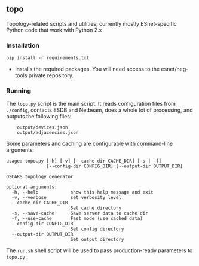 ## topo

Topology-related scripts and utilities; currently mostly ESnet-specific Python code that work with Python 2.x

### Installation

`pip install -r requirements.txt`
- Installs the required packages. You will need access to the esnet/neg-tools private repository.

### Running

The `topo.py` script is the main script. It reads configuration files from 
`./config`, contacts ESDB and Netbeam, does a whole lot of processing, 
and outputs the following files:

```
    output/devices.json
    output/adjacencies.json
```


Some parameters and caching are configurable with command-line arguments:
```
usage: topo.py [-h] [-v] [--cache-dir CACHE_DIR] [-s | -f]
               [--config-dir CONFIG_DIR] [--output-dir OUTPUT_DIR]

OSCARS topology generator

optional arguments:
  -h, --help            show this help message and exit
  -v, --verbose         set verbosity level
  --cache-dir CACHE_DIR
                        Set cache directory
  -s, --save-cache      Save server data to cache dir
  -f, --use-cache       Fast mode (use cached data)
  --config-dir CONFIG_DIR
                        Set config directory
  --output-dir OUTPUT_DIR
                        Set output directory

```

The `run.sh` shell script will be used to pass production-ready parameters to `topo.py` .

